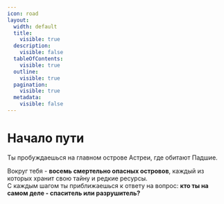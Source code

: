 ```yaml
---
icon: road
layout:
  width: default
  title:
    visible: true
  description:
    visible: false
  tableOfContents:
    visible: true
  outline:
    visible: true
  pagination:
    visible: true
  metadata:
    visible: false
---
```


# Начало пути

Ты пробуждаешься на главном острове Астреи, где обитают Падшие.

Вокруг тебя - **восемь смертельно опасных островов**, каждый из которых хранит свою тайну и редкие ресурсы.\
С каждым шагом ты приближаешься к ответу на вопрос: **кто ты на самом деле - спаситель или разрушитель?**

